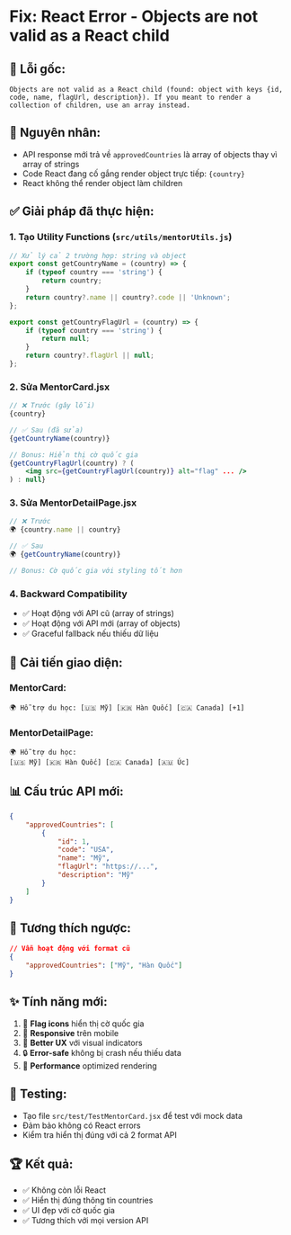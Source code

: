 # Fix: React Error - Objects are not valid as a React child

## 🚨 **Lỗi gốc:**
```
Objects are not valid as a React child (found: object with keys {id, code, name, flagUrl, description}). If you meant to render a collection of children, use an array instead.
```

## 🔧 **Nguyên nhân:**
- API response mới trả về `approvedCountries` là array of objects thay vì array of strings
- Code React đang cố gắng render object trực tiếp: `{country}` 
- React không thể render object làm children

## ✅ **Giải pháp đã thực hiện:**

### 1. **Tạo Utility Functions** (`src/utils/mentorUtils.js`)
```javascript
// Xử lý cả 2 trường hợp: string và object
export const getCountryName = (country) => {
    if (typeof country === 'string') {
        return country;
    }
    return country?.name || country?.code || 'Unknown';
};

export const getCountryFlagUrl = (country) => {
    if (typeof country === 'string') {
        return null;
    }
    return country?.flagUrl || null;
};
```

### 2. **Sửa MentorCard.jsx**
```jsx
// ❌ Trước (gây lỗi)
{country}

// ✅ Sau (đã sửa)
{getCountryName(country)}

// Bonus: Hiển thị cờ quốc gia
{getCountryFlagUrl(country) ? (
    <img src={getCountryFlagUrl(country)} alt="flag" ... />
) : null}
```

### 3. **Sửa MentorDetailPage.jsx**
```jsx
// ❌ Trước 
🌍 {country.name || country}

// ✅ Sau
🌍 {getCountryName(country)}

// Bonus: Cờ quốc gia với styling tốt hơn
```

### 4. **Backward Compatibility**
- ✅ Hoạt động với API cũ (array of strings)
- ✅ Hoạt động với API mới (array of objects)
- ✅ Graceful fallback nếu thiếu dữ liệu

## 🎨 **Cải tiến giao diện:**

### **MentorCard:**
```
🌍 Hỗ trợ du học: [🇺🇸 Mỹ] [🇰🇷 Hàn Quốc] [🇨🇦 Canada] [+1]
```

### **MentorDetailPage:**
```
🌍 Hỗ trợ du học:
[🇺🇸 Mỹ] [🇰🇷 Hàn Quốc] [🇨🇦 Canada] [🇦🇺 Úc]
```

## 📊 **Cấu trúc API mới:**
```json
{
    "approvedCountries": [
        {
            "id": 1,
            "code": "USA", 
            "name": "Mỹ",
            "flagUrl": "https://...",
            "description": "Mỹ"
        }
    ]
}
```

## 🔄 **Tương thích ngược:**
```json
// Vẫn hoạt động với format cũ
{
    "approvedCountries": ["Mỹ", "Hàn Quốc"]
}
```

## ✨ **Tính năng mới:**
1. 🏁 **Flag icons** hiển thị cờ quốc gia
2. 📱 **Responsive** trên mobile
3. 🎯 **Better UX** với visual indicators
4. 🔒 **Error-safe** không bị crash nếu thiếu data
5. 🚀 **Performance** optimized rendering

## 🧪 **Testing:**
- Tạo file `src/test/TestMentorCard.jsx` để test với mock data
- Đảm bảo không có React errors
- Kiểm tra hiển thị đúng với cả 2 format API

## 🏆 **Kết quả:**
- ✅ Không còn lỗi React 
- ✅ Hiển thị đúng thông tin countries
- ✅ UI đẹp với cờ quốc gia
- ✅ Tương thích với mọi version API